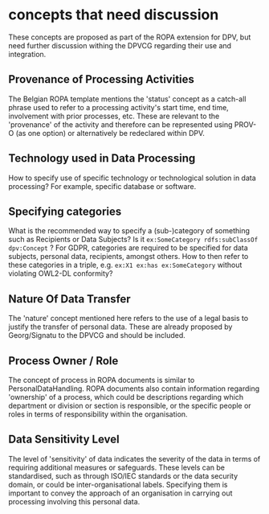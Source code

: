 # concepts that need discussion

These concepts are proposed as part of the ROPA extension for DPV, but need further discussion withing the DPVCG regarding their use and integration.

## Provenance of Processing Activities
The Belgian ROPA template mentions the 'status' concept as a catch-all phrase used to refer to a processing activity's start time, end time, involvement with prior processes, etc. These are relevant to the 'provenance' of the activity and therefore can be represented using PROV-O (as one option) or alternatively be redeclared within DPV.

## Technology used in Data Processing
How to specify use of specific technology or technological solution in data processing? For example, specific database or software.

## Specifying categories
What is the recommended way to specify a (sub-)category of something such as Recipients or Data Subjects? Is it `ex:SomeCategory rdfs:subClassOf dpv:Concept` ? For GDPR, categories are required to be specified for data subjects, personal data, recipients, amongst others. How to then refer to these categories in a triple, e.g. `ex:X1 ex:has ex:SomeCategory` without violating OWL2-DL conformity?

## Nature Of Data Transfer
The 'nature' concept mentioned here refers to the use of a legal basis to justify the transfer of personal data. These are already proposed by Georg/Signatu to the DPVCG and should be included.

## Process Owner / Role
The concept of process in ROPA documents is similar to PersonalDataHandling. ROPA documents also contain information regarding 'ownership' of a process, which could be descriptions regarding which department or division or section is responsible, or the specific people or roles in terms of responsibility within the organisation.

## Data Sensitivity Level
The level of 'sensitivity' of data indicates the severity of the data in terms of requiring additional measures or safeguards. These levels can be standardised, such as through ISO/IEC standards or the data security domain, or could be inter-organisational labels. Specifying them is important to convey the approach of an organisation in carrying out processing involving this personal data.
